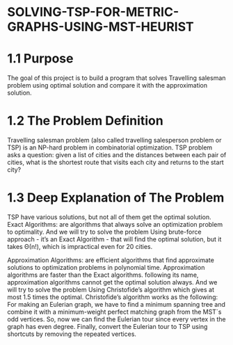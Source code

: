 # SOLVING-TSP-FOR-METRIC-GRAPHS-USING-MST-HEURIST

# 1.1	Purpose 

The goal of this project is to build a program that solves Travelling salesman problem using optimal solution and compare it with the approximation solution.
# 1.2	The Problem Definition 

Travelling salesman problem (also called travelling salesperson problem or TSP) is an NP-hard problem in combinatorial optimization. TSP problem asks a question: given a list of cities and the distances between each pair of cities, what is the shortest route that visits each city and returns to the start city?  


# 1.3	Deep Explanation of The Problem

TSP have various solutions, but not all of them get the optimal solution. 
Exact Algorithms: are algorithms that always solve an optimization problem to optimality.
And we will try to solve the problem Using brute-force approach - it’s an Exact Algorithm - that will find the optimal solution, but it takes Θ(n!), which is impractical even for 20 cities.

Approximation Algorithms: are efficient algorithms that find approximate solutions to optimization problems in polynomial time.
Approximation algorithms are faster than the Exact algorithms. following its name, approximation algorithms cannot get the optimal solution always.
And we will try to solve the problem Using Christofide’s algorithm which gives at most 1.5 times the optimal.
Christofide’s algorithm works as the following:
For making an Eulerian graph, we have to find a minimum spanning tree and combine it with a minimum-weight perfect matching graph from the MST`s odd vertices.
So, now we can find the Eulerian tour since every vertex in the graph has even degree.
Finally, convert the Eulerian tour to TSP using shortcuts by removing the repeated vertices.


